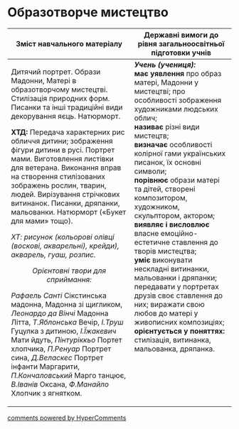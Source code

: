 <div id="hypercomments_widget" class="js-hypercomments-widget invisible"></div>

Образотворче мистецтво
=============================================

<table>
<thead>
  <tr>
    <th width="55%" align="center">Зміст навчального матеріалу</th>
    <th width="45%" align="center">Державні вимоги до рівня загальноосвітньої підготовки учнів</th>
  </tr>
</thead>
<tbody>
  <tr>
    <td width="55%" style="vertical-align:top !important;">
<p>Дитячий портрет. Образи Мадонни, Матері в образотворчому мистецтві. Стилізація природних форм. Писанки та інші традиційні види декорування яєць. Натюрморт.</p>  
<p><b>ХТД:</b> Передача характерних рис обличчя дитини; зображення фігури дитини в русі. Портрет мами.  Виготовлення листівки для ветерана. Виконання вправ на створення стилізованих зображень рослин, тварин, людей. Вирізування стрічкових витинанок. Писанки, дряпанки, мальованки. Натюрморт («Букет для мами» тощо).</p>
<p><i>ХТ: рисунок (кольорові олівці (воскові, акварельні), крейди), акварель, гуаш, розпис.</i></p>
<center><i>Орієнтовні твори для сприймання:</i></center>
<p><i>Рафаель Санті</i> Сікстинська мадонна, Мадонна зі щигликом, <i>Леонардо да Вінчі</i> Мадонна Літта, <i>Т.Яблонська</i> Вечір, <i>І.Труш</i> Гуцулка з дитиною, <i>І.Їжакевич</i> Мати йдуть, <i>Пінтуріккьо</i> Портет хлопчика, <i>П.Ренуар</i> Портрет сина, <i>Д.Веласкес</i> Портрет інфанти Маргарити, <i>П.Кончаловський</i> Марго танцює, <i>В.Іванів</i> Оксана, <i>Ф.Манайло</i> Хлопчик з ягнятком.</p>
	</td>
<td width="45%" style="vertical-align:top !important;"><b><i>Учень (учениця):</i></b><br>
<b>має уявлення</b> про образ матері, Мадонни у мистецтві; про особливості зображення художниками людських облич;<br>
<b>називає</b> різні види мистецтв;<br>
<b>визначає</b> особливості колірної гами українських писанок, їх основні символи;<br>
<b>порівнює</b> образи матері та дітей, створені композитором,  художником, скульптором, актором;<br>
<b>виявляє і висловлює</b> власне емоційно-естетичне ставлення до творів мистецтва;<br>
<b>уміє</b> виконувати нескладні витинанки, мальованки і дряпанки; передавати у портретах друзів своє ставлення до них; виражати свою любов до матері у живописних композиціях;<br>
<b>орієнтується у поняттях:</b> стилізація, витинанка, мальованка, дряпанка.<br>
</td>
	</tr>
</tbody>
</table>

<div class="js-hypercomments-container">
<a href="http://hypercomments.com" class="hc-link" title="comments widget">comments powered by HyperComments</a>
</div>